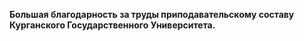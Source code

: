 <b>Большая благодарность за труды приподавательскому составу Курганского Государственного Университета.</b>

